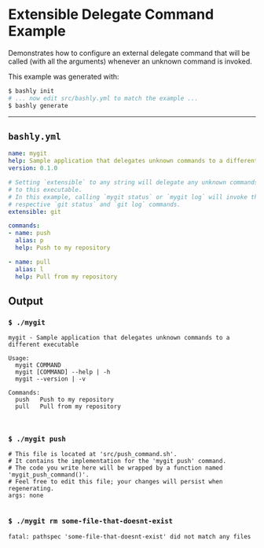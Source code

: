 # Extensible Delegate Command Example

Demonstrates how to configure an external delegate command that will be called
(with all the arguments) whenever an unknown command is invoked.

This example was generated with:

```bash
$ bashly init
# ... now edit src/bashly.yml to match the example ...
$ bashly generate
```

-----

## `bashly.yml`

````yaml
name: mygit
help: Sample application that delegates unknown commands to a different executable
version: 0.1.0

# Setting `extensible` to any string will delegate any unknown commands
# to this executable. 
# In this example, calling `mygit status` or `mygit log` will invoke the 
# respective `git status` and `git log` commands.
extensible: git

commands:
- name: push
  alias: p
  help: Push to my repository

- name: pull
  alias: l
  help: Pull from my repository
````



## Output

### `$ ./mygit`

````shell
mygit - Sample application that delegates unknown commands to a different executable

Usage:
  mygit COMMAND
  mygit [COMMAND] --help | -h
  mygit --version | -v

Commands:
  push   Push to my repository
  pull   Pull from my repository



````

### `$ ./mygit push`

````shell
# This file is located at 'src/push_command.sh'.
# It contains the implementation for the 'mygit push' command.
# The code you write here will be wrapped by a function named 'mygit_push_command()'.
# Feel free to edit this file; your changes will persist when regenerating.
args: none


````

### `$ ./mygit rm some-file-that-doesnt-exist`

````shell
fatal: pathspec 'some-file-that-doesnt-exist' did not match any files


````



